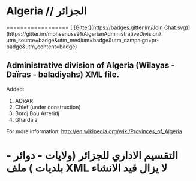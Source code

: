 <h1>Algeria // الجزائر</h1>
==================
[![Gitter](https://badges.gitter.im/Join Chat.svg)](https://gitter.im/mohsenuss91/AlgerianAdministrativeDivision?utm_source=badge&utm_medium=badge&utm_campaign=pr-badge&utm_content=badge)


 

<h2>Administrative division of Algeria (Wilayas - Daïras - baladiyahs) XML file.</h2> 



Added:<br>
1) ADRAR <br>
2) Chlef (under construction)<br>
34) Bordj Bou Arreridj <br>
47) Ghardaia <br>




For more information:
http://en.wikipedia.org/wiki/Provinces_of_Algeria

<h1>التقسيم الاداري للجزائر (ولايات - دوائر - بلديات ) ملف XML لا يزال قيد الانشاء</h1>

